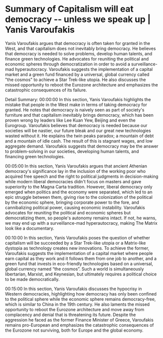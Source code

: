 # Summary of Capitalism will eat democracy -- unless we speak up | Yanis Varoufakis

Yanis Varoufakis argues that democracy is often taken for granted in the West, and that capitalism does not inevitably bring democracy. He believes that democracy is needed to solve problems, develop human talents, and finance green technologies. He advocates for reuniting the political and economic spheres through democratization in order to avoid a surveillance-mad hyperautocracy. Varoufakis suggests the implementation of a capital market and a green fund financed by a universal, global currency called "the cosmos" to achieve a Star Trek-like utopia. He also discusses the missed opportunity to reboot the Eurozone architecture and emphasizes the catastrophic consequences of its failure.

Detail Summary: 
00:00:00
In this section, Yanis Varoufakis highlights the mistake that people in the West make in terms of taking democracy for granted. He notes that democracy is naively seen as part of society's furniture and that capitalism inevitably brings democracy, which has been proven wrong by leaders like Lee Kuan Yew, Beijing and even the Eurogroup. Varoufakis believes that democracy is needed because our societies will be nastier, our future bleak and our great new technologies wasted without it. He explains the twin peaks paradox; a mountain of debt and a mountain of idle cash. The result of this is stagnant wages, and low aggregate demand. Varoufakis suggests that democracy may be the answer to problem-solving in our societies, developing human talents, and financing green technologies.

00:05:00
In this section, Yanis Varoufakis argues that ancient Athenian democracy's significance lay in the inclusion of the working poor who acquired free speech and the right to political judgments in decision-making while modern liberal democracies didn't focus on masters and gave superiority to the Magna Carta tradition. However, liberal democracy only emerged when politics and the economy were separated, which led to an epic struggle between them, giving rise to the colonization of the political by the economic sphere, bringing corporate power to the fore, and cannibalizing political power, causing economic instability. Varoufakis advocates for reuniting the political and economic spheres but democratizing them, so people's autonomy remains intact. If not, he warns, we may end up with a surveillance-mad hyperautocracy, making The Matrix look like a documentary.

00:10:00
In this section, Yanis Varoufakis poses the question of whether capitalism will be succeeded by a Star Trek-like utopia or a Matrix-like dystopia as technology creates new innovations. To achieve the former, Varoufakis suggests the implementation of a capital market where people earn capital as they work and it follows them from one job to another, and a green fund that invests in eco-friendly technologies based on a universal, global currency named “the cosmos”. Such a world is simultaneously libertarian, Marxist, and Keynesian, but ultimately requires a political choice to be made democratically.

00:15:00
In this section, Yanis Varoufakis discusses the hypocrisy in Western democracies, highlighting how democracy has only been confined to the political sphere while the economic sphere remains democracy-free, which is similar to China in the 19th century. He also laments the missed opportunity to reboot the Eurozone architecture and move away from complacency and denial that is threatening its future. Despite the aggression he faced as the former Finance Minister of Greece, Varoufakis remains pro-European and emphasizes the catastrophic consequences of the Eurozone not surviving, both for Europe and the global economy.

